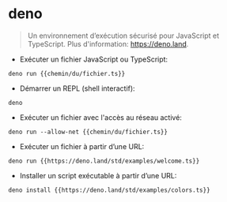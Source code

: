 # deno

> Un environnement d’exécution sécurisé pour JavaScript et TypeScript.
> Plus d'information: <https://deno.land>.

- Exécuter un fichier JavaScript ou TypeScript:

`deno run {{chemin/du/fichier.ts}}`

- Démarrer un REPL (shell interactif):

`deno`

- Exécuter un fichier avec l'accès au réseau activé:

`deno run --allow-net {{chemin/du/fichier.ts}}`

- Exécuter un fichier à partir d’une URL:

`deno run {{https://deno.land/std/examples/welcome.ts}}`

- Installer un script exécutable à partir d’une URL:

`deno install {{https://deno.land/std/examples/colors.ts}}`
